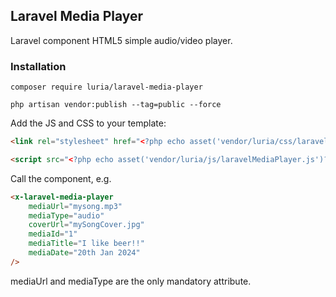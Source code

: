 ## Laravel Media Player

Laravel component HTML5 simple audio/video player.

### Installation
```shell
composer require luria/laravel-media-player

php artisan vendor:publish --tag=public --force
```

Add the JS and CSS to your template:

```html
<link rel="stylesheet" href="<?php echo asset('vendor/luria/css/laravelMediaPlayer.css')?>" type="text/css">
```

```html
<script src="<?php echo asset('vendor/luria/js/laravelMediaPlayer.js')?>"></script>
```

Call the component, e.g.

```html
<x-laravel-media-player
    mediaUrl="mysong.mp3"
    mediaType="audio"
    coverUrl="mySongCover.jpg"
    mediaId="1"
    mediaTitle="I like beer!!"
    mediaDate="20th Jan 2024"
/>
```

mediaUrl and mediaType are the only mandatory attribute.